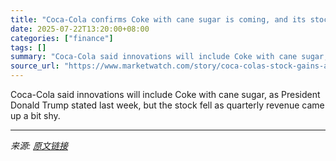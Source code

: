 ```yaml
---
title: "Coca-Cola confirms Coke with cane sugar is coming, and its stock is falling"
date: 2025-07-22T13:20:00+08:00
categories: ["finance"]
tags: []
summary: "Coca-Cola said innovations will include Coke with cane sugar, as President Donald Trump stated last week, but the stock fell as quarterly revenue came up a bit shy."
source_url: "https://www.marketwatch.com/story/coca-colas-stock-gains-as-profit-beats-and-outlook-was-raised-while-case-volume-slips-88ad8d94?mod=mw_rss_topstories"
---
```


Coca-Cola said innovations will include Coke with cane sugar, as President Donald Trump stated last week, but the stock fell as quarterly revenue came up a bit shy.

---

*来源: [原文链接](https://www.marketwatch.com/story/coca-colas-stock-gains-as-profit-beats-and-outlook-was-raised-while-case-volume-slips-88ad8d94?mod=mw_rss_topstories)*
